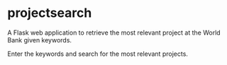 # projectsearch
A Flask web application to retrieve the most relevant project at the World Bank given keywords. 

Enter the keywords and search for the most relevant projects. 
